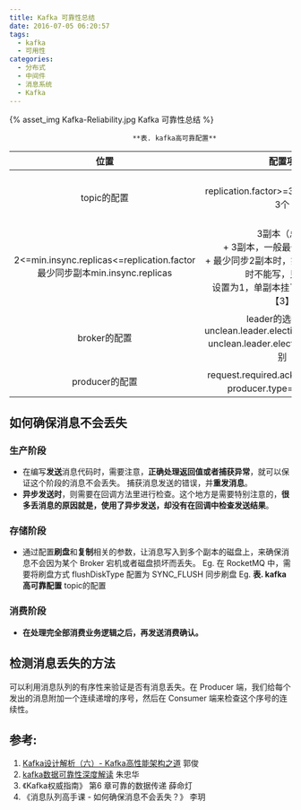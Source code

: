 ```yaml
---
title: Kafka 可靠性总结
date: 2016-07-05 06:20:57
tags:
  - kafka
  - 可用性  
categories:
  - 分布式 
  - 中间件
  - 消息系统
  - Kafka    
---
```


<p></p>
<!-- more -->

{% asset_img  Kafka-Reliability.jpg  Kafka 可靠性总结 %}


<style>
table th:first-of-type {
	width: 100px;
}
</style>


<style>
table th:nth-of-type(3) {
	width: 200px;
}
</style>


<div style="text-align: center;">

                **表. kafka高可靠配置**
</div>

位置 | 配置项| 可靠性
:-:|:-:|:-:
topic的配置|replication.factor>=3,即副本数至少是3个 |复制因子<br>replication.factor(topic级别) <br>default.replication.factor(broker级别)
|2<=min.insync.replicas<=replication.factor <br> 最少同步副本min.insync.replicas| 3副本（总）<br>+ 3副本，一般最少同步2副本 <br>+ 最少同步2副本时，如2副本挂了，这时不能写，只能读.<br>设置为1，单副本挂了，就会丢数据【3】
broker的配置|leader的选举条件unclean.leader.election.enable=false <br> unclean.leader.election -> broker级别 |1.允许不同步的副本成为首领 ，有数据不可靠的风险.<br>2.不允许不同步的副本成为首领 ，降低了可用性.
producer的配置|request.required.acks=-1(all)【6】 <br> producer.type=sync【7】|


## 如何确保消息不会丢失
### 生产阶段 
+ 在编写**发送**消息代码时，需要注意，**正确处理返回值或者捕获异常**，就可以保证这个阶段的消息不会丢失。
捕获消息发送的错误，并**重发消息**。
+ **异步发送时**，则需要在回调方法里进行检查。这个地方是需要特别注意的，**很多丢消息的原因就是，使用了异步发送，却没有在回调中检查发送结果**。

### 存储阶段 
+ 通过配置**刷盘**和**复制**相关的参数，让消息写入到多个副本的磁盘上，来确保消息不会因为某个 Broker 宕机或者磁盘损坏而丢失。
Eg. 在 RocketMQ 中，需要将刷盘方式 flushDiskType 配置为 SYNC_FLUSH 同步刷盘
Eg. **表. kafka高可靠配置**  topic的配置

### 消费阶段 
+ **在处理完全部消费业务逻辑之后，再发送消费确认。**


## 检测消息丢失的方法
可以利用消息队列的有序性来验证是否有消息丢失。在 Producer 端，我们给每个发出的消息附加一个连续递增的序号，然后在 Consumer 端来检查这个序号的连续性。

## 参考:

1. [Kafka设计解析（六）- Kafka高性能架构之道](http://www.jasongj.com/kafka/high_throughput/) 郭俊   
2. [kafka数据可靠性深度解读](https://blog.csdn.net/u013256816/article/details/71091774) 朱忠华
3. 《Kafka权威指南》 第6 章可靠的数据传递 薛命灯
4. 《消息队列高手课 - 如何确保消息不会丢失？》 李玥
